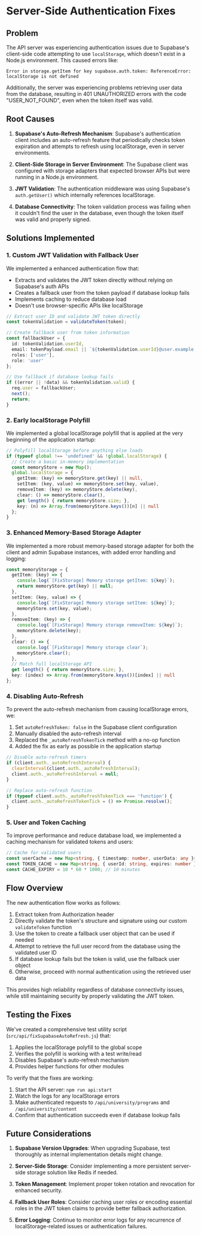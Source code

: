 # Server-Side Authentication Fixes

## Problem

The API server was experiencing authentication issues due to Supabase's client-side code attempting to use `localStorage`, which doesn't exist in a Node.js environment. This caused errors like:

```
Error in storage.getItem for key supabase.auth.token: ReferenceError: localStorage is not defined
```

Additionally, the server was experiencing problems retrieving user data from the database, resulting in 401 UNAUTHORIZED errors with the code "USER_NOT_FOUND", even when the token itself was valid.

## Root Causes

1. **Supabase's Auto-Refresh Mechanism**: Supabase's authentication client includes an auto-refresh feature that periodically checks token expiration and attempts to refresh using localStorage, even in server environments.

2. **Client-Side Storage in Server Environment**: The Supabase client was configured with storage adapters that expected browser APIs but were running in a Node.js environment.

3. **JWT Validation**: The authentication middleware was using Supabase's `auth.getUser()` which internally references localStorage.

4. **Database Connectivity**: The token validation process was failing when it couldn't find the user in the database, even though the token itself was valid and properly signed.

## Solutions Implemented

### 1. Custom JWT Validation with Fallback User

We implemented a enhanced authentication flow that:
- Extracts and validates the JWT token directly without relying on Supabase's auth APIs
- Creates a fallback user from the token payload if database lookup fails
- Implements caching to reduce database load
- Doesn't use browser-specific APIs like localStorage

```typescript
// Extract user ID and validate JWT token directly
const tokenValidation = validateToken(token);

// Create fallback user from token information
const fallbackUser = {
  id: tokenValidation.userId,
  email: tokenPayload.email || `${tokenValidation.userId}@user.example.com`,
  roles: ['user'],
  role: 'user'
};

// Use fallback if database lookup fails
if ((error || !data) && tokenValidation.valid) {
  req.user = fallbackUser;
  next();
  return;
}
```

### 2. Early localStorage Polyfill

We implemented a global localStorage polyfill that is applied at the very beginning of the application startup:

```typescript
// Polyfill localStorage before anything else loads
if (typeof global !== 'undefined' && !global.localStorage) {
  // Create a basic in-memory implementation
  const memoryStore = new Map();
  global.localStorage = {
    getItem: (key) => memoryStore.get(key) || null,
    setItem: (key, value) => memoryStore.set(key, value),
    removeItem: (key) => memoryStore.delete(key),
    clear: () => memoryStore.clear(),
    get length() { return memoryStore.size; },
    key: (n) => Array.from(memoryStore.keys())[n] || null
  };
}
```

### 3. Enhanced Memory-Based Storage Adapter

We implemented a more robust memory-based storage adapter for both the client and admin Supabase instances, with added error handling and logging:

```typescript
const memoryStorage = {
  getItem: (key) => {
    console.log(`[FixStorage] Memory storage getItem: ${key}`);
    return memoryStore.get(key) || null;
  },
  setItem: (key, value) => {
    console.log(`[FixStorage] Memory storage setItem: ${key}`);
    memoryStore.set(key, value);
  },
  removeItem: (key) => {
    console.log(`[FixStorage] Memory storage removeItem: ${key}`);
    memoryStore.delete(key);
  },
  clear: () => {
    console.log(`[FixStorage] Memory storage clear`);
    memoryStore.clear();
  },
  // Match full localStorage API
  get length() { return memoryStore.size; },
  key: (index) => Array.from(memoryStore.keys())[index] || null
};
```

### 4. Disabling Auto-Refresh

To prevent the auto-refresh mechanism from causing localStorage errors, we:

1. Set `autoRefreshToken: false` in the Supabase client configuration
2. Manually disabled the auto-refresh interval
3. Replaced the `_autoRefreshTokenTick` method with a no-op function
4. Added the fix as early as possible in the application startup

```typescript
// Disable auto-refresh timers
if (client.auth._autoRefreshInterval) {
  clearInterval(client.auth._autoRefreshInterval);
  client.auth._autoRefreshInterval = null;
}

// Replace auto-refresh function
if (typeof client.auth._autoRefreshTokenTick === 'function') {
  client.auth._autoRefreshTokenTick = () => Promise.resolve();
}
```

### 5. User and Token Caching

To improve performance and reduce database load, we implemented a caching mechanism for validated tokens and users:

```typescript
// Cache for validated users
const userCache = new Map<string, { timestamp: number, userData: any }>();
const TOKEN_CACHE = new Map<string, { userId: string, expires: number }>();
const CACHE_EXPIRY = 10 * 60 * 1000; // 10 minutes
```

## Flow Overview

The new authentication flow works as follows:

1. Extract token from Authorization header
2. Directly validate the token's structure and signature using our custom `validateToken` function
3. Use the token to create a fallback user object that can be used if needed
4. Attempt to retrieve the full user record from the database using the validated user ID
5. If database lookup fails but the token is valid, use the fallback user object
6. Otherwise, proceed with normal authentication using the retrieved user data

This provides high reliability regardless of database connectivity issues, while still maintaining security by properly validating the JWT token.

## Testing the Fixes

We've created a comprehensive test utility script (`src/api/fixSupabaseAutoRefresh.js`) that:
1. Applies the localStorage polyfill to the global scope
2. Verifies the polyfill is working with a test write/read
3. Disables Supabase's auto-refresh mechanism
4. Provides helper functions for other modules

To verify that the fixes are working:

1. Start the API server: `npm run api:start`
2. Watch the logs for any localStorage errors
3. Make authenticated requests to `/api/university/programs` and `/api/university/content`
4. Confirm that authentication succeeds even if database lookup fails

## Future Considerations

1. **Supabase Version Upgrades**: When upgrading Supabase, test thoroughly as internal implementation details might change.

2. **Server-Side Storage**: Consider implementing a more persistent server-side storage solution like Redis if needed.

3. **Token Management**: Implement proper token rotation and revocation for enhanced security.

4. **Fallback User Roles**: Consider caching user roles or encoding essential roles in the JWT token claims to provide better fallback authorization.

5. **Error Logging**: Continue to monitor error logs for any recurrence of localStorage-related issues or authentication failures. 